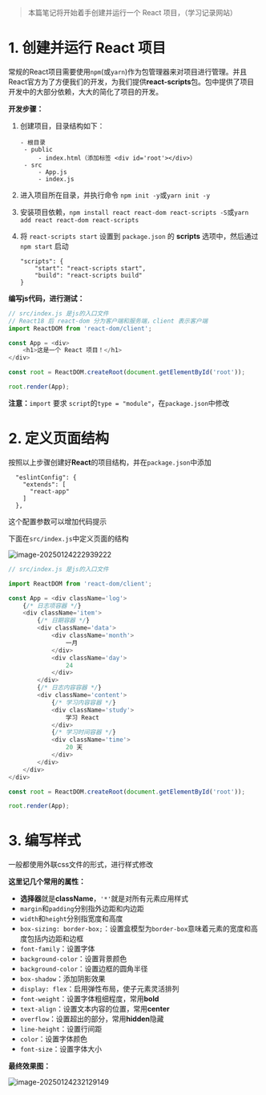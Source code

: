 > 本篇笔记将开始着手创建并运行一个 React 项目，（学习记录网站）

#  1. 创建并运行 React 项目

​	常规的React项目需要使用`npm`(或`yarn`)作为包管理器来对项目进行管理。并且React官方为了方便我们的开发，为我们提供**react-scripts**包。包中提供了项目开发中的大部分依赖，大大的简化了项目的开发。

**开发步骤：**

1. 创建项目，目录结构如下：

   ```
   - 根目录
   	- public
   		- index.html（添加标签 <div id='root'></div>）
   	- src 
   		- App.js
   		- index.js
   ```

2. 进入项目所在目录，并执行命令 `npm init -y`或`yarn init -y`

3. 安装项目依赖，`npm install react react-dom react-scripts -S`或`yarn add react react-dom react-scripts`

4. 将 `react-scripts start` 设置到 `package.json` 的 **scripts** 选项中，然后通过 `npm start` 启动

   ```
   "scripts": {
       "start": "react-scripts start",
       "build": "react-scripts build"
   }
   ```

**编写js代码，进行测试：**

```javascript
// src/index.js 是js的入口文件
// React18 后 react-dom 分为客户端和服务端，client 表示客户端
import ReactDOM from 'react-dom/client';

const App = <div>
    <h1>这是一个 React 项目！</h1>
</div>

const root = ReactDOM.createRoot(document.getElementById('root'));

root.render(App);
```

**注意：**`import` 要求 `script`的`type = "module"`，在`package.json`中修改



# 2. 定义页面结构

按照以上步骤创建好**React**的项目结构，并在`package.json`中添加

```
  "eslintConfig": {
    "extends": [
      "react-app"
    ]
  },
```

这个配置参数可以增加代码提示

下面在`src/index.js`中定义页面的结构

![image-20250124222939222](https://oss-of-ch1hiro.oss-cn-beijing.aliyuncs.com/imgs/202501250934335.png)

```js
// src/index.js 是js的入口文件

import ReactDOM from 'react-dom/client';

const App = <div className='log'>
    {/* 日志项容器 */}
    <div className='item'>
        {/* 日期容器 */}
        <div className='data'>
            <div className='month'>
                一月
            </div>
            <div className='day'>
                24
            </div>
        </div>
        {/* 日志内容容器 */}
        <div className='content'>
            {/* 学习内容容器 */}
            <div className='study'>
                学习 React
            </div>
            {/* 学习时间容器 */}
            <div className='time'>
                20 天
            </div>
        </div>
    </div>
</div>

const root = ReactDOM.createRoot(document.getElementById('root'));

root.render(App);
```

# 3. 编写样式

一般都使用外联css文件的形式，进行样式修改

**这里记几个常用的属性：**

- **选择器**就是**className**，`'*'`就是对所有元素应用样式
- `margin`和`padding`分别指外边距和内边距
- `width`和`height`分别指宽度和高度
- `box-sizing: border-box;`：设置盒模型为`border-box`意味着元素的宽度和高度包括内边距和边框
- `font-family`：设置字体
- `background-color`：设置背景颜色
- `background-color`：设置边框的圆角半径
- `box-shadow`：添加阴影效果
- `display: flex`：启用弹性布局，使子元素灵活排列
- `font-weight`：设置字体粗细程度，常用**bold**
- `text-align`：设置文本内容的位置，常用**center**
- `overflow`：设置超出的部分，常用**hidden**隐藏
- `line-height`：设置行间距
- `color`：设置字体颜色
- `font-size`：设置字体大小

**最终效果图：**

![image-20250124232129149](https://oss-of-ch1hiro.oss-cn-beijing.aliyuncs.com/imgs/202501250934597.png)







